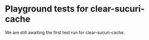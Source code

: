 # Playground tests for clear-sucuri-cache
We are still awaiting the first test run for clear-sucuri-cache.
